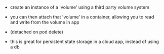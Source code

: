 - create an instance of a 'volume' using a third party volume system

- you can then attach that 'volume' in a container, allowing you to read and write from the volume in app
- (detached on pod delete)

- this is great for persistent state storage in a cloud app, instead of using a db